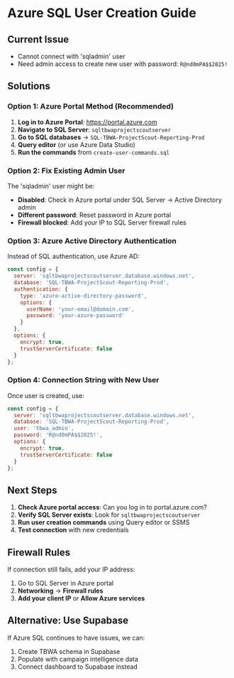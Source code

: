 # Azure SQL User Creation Guide

## Current Issue
- Cannot connect with 'sqladmin' user
- Need admin access to create new user with password: `R@nd0mPA$$2025!`

## Solutions

### Option 1: Azure Portal Method (Recommended)
1. **Log in to Azure Portal**: https://portal.azure.com
2. **Navigate to SQL Server**: `sqltbwaprojectscoutserver`
3. **Go to SQL databases** → `SQL-TBWA-ProjectScout-Reporting-Prod`
4. **Query editor** (or use Azure Data Studio)
5. **Run the commands** from `create-user-commands.sql`

### Option 2: Fix Existing Admin User
The 'sqladmin' user might be:
- **Disabled**: Check in Azure portal under SQL Server → Active Directory admin
- **Different password**: Reset password in Azure portal
- **Firewall blocked**: Add your IP to SQL Server firewall rules

### Option 3: Azure Active Directory Authentication
Instead of SQL authentication, use Azure AD:

```javascript
const config = {
  server: 'sqltbwaprojectscoutserver.database.windows.net',
  database: 'SQL-TBWA-ProjectScout-Reporting-Prod',
  authentication: {
    type: 'azure-active-directory-password',
    options: {
      userName: 'your-email@domain.com',
      password: 'your-azure-password'
    }
  },
  options: {
    encrypt: true,
    trustServerCertificate: false
  }
};
```

### Option 4: Connection String with New User
Once user is created, use:

```javascript
const config = {
  server: 'sqltbwaprojectscoutserver.database.windows.net',
  database: 'SQL-TBWA-ProjectScout-Reporting-Prod',
  user: 'tbwa_admin',
  password: 'R@nd0mPA$$2025!',
  options: {
    encrypt: true,
    trustServerCertificate: false
  }
};
```

## Next Steps
1. **Check Azure portal access**: Can you log in to portal.azure.com?
2. **Verify SQL Server exists**: Look for `sqltbwaprojectscoutserver`
3. **Run user creation commands** using Query editor or SSMS
4. **Test connection** with new credentials

## Firewall Rules
If connection still fails, add your IP address:
1. Go to SQL Server in Azure portal
2. **Networking** → **Firewall rules**
3. **Add your client IP** or **Allow Azure services**

## Alternative: Use Supabase
If Azure SQL continues to have issues, we can:
1. Create TBWA schema in Supabase
2. Populate with campaign intelligence data
3. Connect dashboard to Supabase instead
